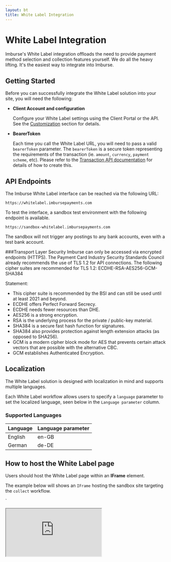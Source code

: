 ```yaml
---
layout: bt
title: White Label Integration
---
```

# White Label Integration

Imburse's White Label integration offloads the need to provide payment method selection and collection features yourself. We do all the heavy lifting. It's the easiest way to integrate into Imburse. 

## Getting Started

Before you can successfully integrate the White Label solution into your site, you will need the following:

- **Client Account and configuration**

	Configure your White Label settings using the Client Portal or the API. See the [Customization](#customization) section for details.

- **BearerToken**

	Each time you call the White Label URL, you will need to pass a valid `bearerToken` parameter. 
	The `bearerToken` is a secure token representing the requirements of the transaction (ie. `amount`, `currency`, `payment scheme`, etc). Please refer to the [Transaction API documentation](TransactionApi) for details of how to create this.

## API Endpoints

The Imburse White Label interface can be reached via the following URL:

`https://whitelabel.imbursepayments.com`

To test the interface, a sandbox test environment with the following endpoint is available. 

`https://sandbox-whitelabel.imbursepayments.com`

<aside class="notice">
The sandbox will not trigger any postings to any bank accounts, even with a test bank account.
</aside>

###Transport Layer Security
Imburse can only be accessed via encrypted endpoints (HTTPS). The Payment Card Industry Security Standards Council already recommends the use of TLS 1.2 for API connections. The following cipher suites are recommended for TLS 1.2: ECDHE-RSA-AES256-GCM-SHA384

Statement:

- This cipher suite is recommended by the BSI and can still be used until at least 2021 and beyond.
- ECDHE offers Perfect Forward Secrecy.
- ECDHE needs fewer resources than DHE.
- AES256 is a strong encryption.
- RSA is the underlying process for the private / public-key material.
- SHA384 is a secure fast hash function for signatures.
- SHA384 also provides protection against length extension attacks (as opposed to SHA256).
- GCM is a modern cipher block mode for AES that prevents certain attack vectors that are possible with the alternative CBC.
- GCM establishes Authenticated Encryption.

## Localization

The White Label solution is designed with localization in mind and supports multiple languages. 

Each White Label workflow allows users to specify a `language` parameter to set the localized language, 
seen below in the `Language parameter` column.

### Supported Languages

Language | Language parameter
---------|---------------
English  | en-GB
German   | de-DE

## How to host the White Label page

Users should host the White Label page within an **IFrame** element. 

The example below will shows an `IFrame` hosting the sandbox site targeting the `collect` workflow. 

`
 <iframe src='https://sandbox.whitelabel.imbursepayments.com/?workflow=collect&bearerToken={bearerToken}&language=en-gb' />
`

## Events

> Example of an Event Listener

```javascript
<script> 
	window.addEventListener("message", function (e) {
        // replace {url} in the line below with either the sandbox or production endpoint.
 		if (e.origin !== '{url}') {
  			return;
        }

        // e.data will contain the appropriate message object
        console.log(e.data);

	},false); 
</script>
```

The White Label solution will raise Events during the workflow lifecycle. The API documentation for individual workflows, ie. `collect`, will cover the specific events. Listen for these events and take appropriate action in the host system. See the example on the right hand panel.

##Customization

Our White Label solution is built using `Bootstrap v4.1.3`, using the `container-fluid` container class. 

Our Client Portal and API provides the ability to upload a document containing a JSON formatted [White Label document object](#white-label-document). This object contains all the customization required by the White Label solution. Log on to the Client Portal and use the White Label settings menu option to manage this.

## White Label document

> Example White Label document

```json
{
    "stylesheet": "body{padding-top:20px;padding-bottom:20px}.header{margin-bottom:20px}.header img{float:left;height:50px}.header h1{position:relative;top:10px;left:10px;font-family:'Open Sans',sans-serif;color:#4c4e56}.form{background-color:#fff;overflow:hidden;color:#4c4e56;width:100%;float:left;font-size:14px;position:relative}label{white-space:nowrap}#cancel-button{margin-top:3px;font-size:20px;background-color:#808080;color:#fff}#continue-button{margin-top:3px;font-size:20px;background-color:#808080;color:#fff}#paynow-button{margin-top:3px;font-size:20px;background-color:#2ec4a5;color:#fff}.form-group{float:left;margin-bottom:10px}.form-control{line-height:30px;height:30px;padding:0 10px}.number{width:100%}.cvv{width:82px}.expiration-month{width:62px}.expiration-year{width:82px}.payment-methods{display:flex;flex-flow:row wrap;justify-content:center}.payment-method{padding:5px 5px;display:flex;justify-content:center;align-items:center}.payment-method img{max-height:60px;max-width:90px;height:auto;width:auto}.invalid{border-color:#dc3545 !important}#postalCode{border:1px solid #ced4da;-webkit-transition:border-color 160ms;transition:border-color .15s ease-in-out,box-shadow .15s ease-in-out}#postalCode.braintree-hosted-fields-focused{border:1px solid #80bdff !important}#postalCode.braintree-hosted-fields-invalid{border:1px solid #dc3545 !important}#postalCode.braintree-hosted-fields-valid{border:1px solid #28a745 !important}#number{border:1px solid #ced4da;-webkit-transition:border-color 160ms;transition:border-color .15s ease-in-out,box-shadow .15s ease-in-out}#number.braintree-hosted-fields-focused{border:1px solid #80bdff !important}#number.braintree-hosted-fields-invalid{border:1px solid #dc3545 !important}#number.braintree-hosted-fields-valid{border:1px solid #28a745 !important}#cvv{border:1px solid #ced4da;-webkit-transition:border-color 160ms;transition:border-color .15s ease-in-out,box-shadow .15s ease-in-out}#cvv.braintree-hosted-fields-focused{border:1px solid #80bdff !important}#cvv.braintree-hosted-fields-invalid{border:1px solid #dc3545 !important}#cvv.braintree-hosted-fields-valid{border:1px solid #28a745 !important}#expirationMonth{border:1px solid #ced4da;-webkit-transition:border-color 160ms;transition:border-color .15s ease-in-out,box-shadow .15s ease-in-out}#expirationMonth.braintree-hosted-fields-focused{border:1px solid #80bdff !important}#expirationMonth.braintree-hosted-fields-invalid{border:1px solid #dc3545 !important}#expirationMonth.braintree-hosted-fields-valid{border:1px solid #28a745 !important}#expirationYear{border:1px solid #ced4da;-webkit-transition:border-color 160ms;transition:border-color .15s ease-in-out,box-shadow .15s ease-in-out}#expirationYear.braintree-hosted-fields-focused{border:1px solid #80bdff !important}#expirationYear.braintree-hosted-fields-invalid{border:1px solid #dc3545 !important}#expirationYear.braintree-hosted-fields-valid{border:1px solid #28a745 !important}",
    "inputFieldStyles": [
        {
            "styleName": "input",
            "styles": [
                {
                    "key": "font-family",
                    "value": "Helvetica Neue, Helvetica, Arial, sans-serif"
                },
                {
                    "key": "font-size",
                    "value": "1rem"
                }
            ]
        }
    ],
    "ccDataCollectionOptions": {
        "cardholderName": true,
        "billingAddress": true
    }
}
```

The White Label document is a JSON formatted document containing the following properties:

Property | Type | Required |Description
---------|------|----------|------------
styleSheet | string | Optional | A complete CSS stylesheet. Once uploaded, this property will be minified for increased performance.
inputFieldStyles | object array | Optional | An array of [InputFieldStyle](#inputFieldStyle object) objects. Only used for Credit Cards payment options.
ccDataCollectionOptions | object | Optional | A list of options for controlling which Credit Card data is to be collected.   


### Stylesheet

The `styleSheet` can override all, or a subset of, the CSS classes used by the White Label solution. Using this property allows users to match the styling of the White Label solution to that of the host system.

### InputFieldStyles

The `inputFieldStyles` property is only used for internal styling (ie. text) for the credit card fields (see field list below). You would typically use this to match the styling of these fields to the other fields in your page. If you're not collecting credit card details then this property is not used.

- Card Number
- CVV
- Expiry Month and Year

The `inputFieldStyles` object is an `array` of `inputFieldStyle` objects.

#### InputFieldStyle object

The Input Field Style object contains following properties:

Property | Type | Required | Description
---------|------|----------|------------
styleName | string | Yes | A valid value of any of the following: `input` (for styling all fields), `.number`, `.css`, `.expiration-month`, `.expiration-year` (for styling specific fields)
styles | object array| Yes | An array of key value pair objects. Valid style key values are: `color`, `font`, `font-family`, `font-size`, `font-size-adjust`, `font-stretch`, `font-style`, `font-variant`, `font-variant-alternates`, `font-variant-caps`, `font-variant-east-asian`, `font-variant-ligatures`, `font-variant-numeric`, `font-weight`, `line-height`, `outline`, `opacity`, `text-shadow`, `transition-moz-osx-font-smoothing`, `-moz-transition`, `-webkit-font-smoothing`, `-webkit-transition`

### ccDataCollectionOptions

For Credit Card payments, the minimum information your customers will be required to enter would be `card number`, `CVV`, and `expiration date`.

Depending on specific use case scenarios, use the `ccDataCollectionOptions` parameter to optionally collect more or  information from your customers.

Key Name | Type | Description
---------|------|------------
cardholderName | bool | `true` to collect the Cardholder Name, `false` to hide.  
billingAddress | bool | `true` to collect the Billing Address details, `false` to hide.<br/><br/>**Note**: The Billing Address details include `First name`, `Last name`, `Company name`, `Street`, `Locality`, `Region`, `Postcode`, and `Country`.

<aside class="notice">
Imburse will never store credit card details or any personal information from your customers. These details are only collected in your customers' browser and then securely transmitted directly to your PCI DSS compliant PSP partner.
</aside>

## Stylesheet Classes

> Sample Stylesheet

```css
body {
    padding-top: 20px;
    padding-bottom: 20px;
}

.header {
    margin-bottom: 20px;
}

.header img {
    float: left;
    height: 50px;
}

.header h1 {
    position: relative;
    top: 10px;
    left: 10px;
    font-family: 'Open Sans', sans-serif;
    color: #4c4e56;
}

.form {
    background-color: #fff;
    overflow: hidden;
    color: #4c4e56;
    width: 100%;
    float: left;
    font-size: 14px;
    position: relative;
}

label {
    white-space: nowrap;
}

#cancel-button {
    margin-top: 3px;
    font-size: 20px;
    background-color: grey;
    color: white;
}

#continue-button {
    margin-top: 3px;
    font-size: 20px;
    background-color: grey;
    color: white;
}

#paynow-button {
    margin-top: 3px;
    font-size: 20px;
    background-color: #2ec4a5;
    color: white;
}

.form-group {
    float: left;
    margin-bottom: 10px;
}

.form-control {
    line-height: 30px;
    height: 30px; /* height for hosted fields needs to be explicit */
    padding: 0 10px;
}

.first-name {
}

.last-name {
}

.company-name {
}

.street-address {
}

.extended-address {
}

.locality {
}

.region {
}

.postal-code {
}

.country-name {
}

.cardholder-name {
}

.number {
    width: 100%;
}

.cvv {
    width: 82px;
}

.expiration-month {
    width: 62px;
}

.expiration-year {
    width: 82px;
}

.payment-methods {
    display: flex;
    flex-flow: row wrap;
    justify-content: center;
}

.payment-method {
    padding: 5px 5px;
    display: flex;
    justify-content: center;
    align-items: center;
}

.payment-method img {
    max-height: 60px;
    max-width: 90px;
    height: auto;
    width: auto;
}

/* 
Payment method specific styles can also be used:
    
    .payment-method-logo-{payment method name}

ie. .payment-method-logo-visa-debit 
*/

.invalid {
    border-color: #dc3545 !important;
}

#postalCode {
    border: 1px solid #ced4da;
    -webkit-transition: border-color 160ms;
    transition: border-color .15s ease-in-out,box-shadow .15s ease-in-out;
}

#postalCode.braintree-hosted-fields-focused {
    border: 1px solid #80bdff !important;
}

#postalCode.braintree-hosted-fields-invalid {
    border: 1px solid #dc3545 !important;
}

#postalCode.braintree-hosted-fields-valid {
    border: 1px solid #28a745 !important;
}

#number {
    border: 1px solid #ced4da;
    -webkit-transition: border-color 160ms;
    transition: border-color .15s ease-in-out,box-shadow .15s ease-in-out;
}

#number.braintree-hosted-fields-focused {
    border: 1px solid #80bdff !important;
}

#number.braintree-hosted-fields-invalid {
    border: 1px solid #dc3545 !important;
}

#number.braintree-hosted-fields-valid {
    border: 1px solid #28a745 !important;
}

#cvv {
    border: 1px solid #ced4da;
    -webkit-transition: border-color 160ms;
    transition: border-color .15s ease-in-out,box-shadow .15s ease-in-out;
}

#cvv.braintree-hosted-fields-focused {
    border: 1px solid #80bdff !important;
}

#cvv.braintree-hosted-fields-invalid {
    border: 1px solid #dc3545 !important;
}

#cvv.braintree-hosted-fields-valid {
    border: 1px solid #28a745 !important;
}

#expirationMonth {
    border: 1px solid #ced4da;
    -webkit-transition: border-color 160ms;
    transition: border-color .15s ease-in-out,box-shadow .15s ease-in-out;
}

#expirationMonth.braintree-hosted-fields-focused {
    border: 1px solid #80bdff !important;
}

#expirationMonth.braintree-hosted-fields-invalid {
    border: 1px solid #dc3545 !important;
}

#expirationMonth.braintree-hosted-fields-valid {
    border: 1px solid #28a745 !important;
}

#expirationYear {
    border: 1px solid #ced4da;
    -webkit-transition: border-color 160ms;
    transition: border-color .15s ease-in-out,box-shadow .15s ease-in-out;
}

#expirationYear.braintree-hosted-fields-focused {
    border: 1px solid #80bdff !important;
}

#expirationYear.braintree-hosted-fields-invalid {
    border: 1px solid #dc3545 !important;
}

#expirationYear.braintree-hosted-fields-valid {
    border: 1px solid #28a745 !important;
}
```
The White Label solution loads a generic Stylesheet by default but this can be overridden. 

The following classes and identifiers can be overridden in your own Stylesheet. See the example to the right for our default implementation of the CSS.

CSS Property | Description
-|-
`.body` | Body tag
`.header` | Logo and title container styling
`.header img` | Logo styling
`.header h1`  | Title styling
`.form`  | Container class applied to to all steps in the White Label process
`label` | Label styling
`#cancel-button` | Cancel button styling
`#continue-button` | Continue button styling 
`#paynow-button`  | Pay Now button styling
`.form-group` | The `form-group` style is used to group the label and corresponding `input` or `select` boxes together  
`.form-control` | Each `input` or `select` tag will have the `form-control` style applied
`.first-name` |First name field and label styling
`.last-name`  | Last name field and label styling
`.company-name` | Company name field and label styling
`.street-address` | Street address field and label styling
`.extended-address` | First name field styling
`.locality`  | Locality field and label styling
`.region`  | Region field and label styling
`.postal-code`  | Post code field and label styling
`.country-name`  | Country name field and label styling
`.cardholder-name` | Cardholder name field and label styling
`.number` | Credit card number field and label styling
`.cvv` | Credit card CVV number field and label styling
`.expiration-month` | Expiration month field and label styling
`.expiration-year`  | Expiration year field styling
`.payment-methods` | List of available payment method icons styling 
`.payment-method`  | Styling for the payment method icon<br/><br/>Payment method specific styles are also available; just append the payment method name to the end of this class name.<br/></br>ie. `payment-method-visa-debit`, `payment-method-paypal`, etc.<br/><br/>For a complete list of available payment methods, see the [Payment Method Specific Styles](#payment-method-specific-styles) section below.
`.payment-method img`  | Payment method styling for the `img` tag
`.invalid` | Styling applied when a field has an invalid value

The following CSS properties are also used for styling the validation functionality of the following fields:

- postalCode
- number
- css
- expirationMonth
- expirationYear

The table below shows the CSS properties for the `#postalCode`. Add CSS properties for any of the other fields by using the appropriate named field listed above as a prefix, ie.  `#number`, `number.braintree-hosted-fields-focused`, etc.

CSS Property | Description
-|-
`#postalCode` | Generic styling for the `postalCode` field
`#postalCode.braintree-hosted-fields-focused` | Styling to apply when field has the focus
`#postalCode.braintree-hosted-fields-invalid` | Styling applied when the field has an invalid value
`#postalCode.braintree-hosted-fields-valid` | Styling applied when the field has a valid value




### Payment Method Specific Styles

Imburse currently support the following Payment Methods. Use the specific `class suffix` for payment method specific styling if required.

Payment Method |  Class suffix
-|-|-
Discover	| discover
Maestro		| maestro
Mastercard	| mastercard
PayPal		| paypal
Visa		| visa
Visa Debit	| visa-debit
